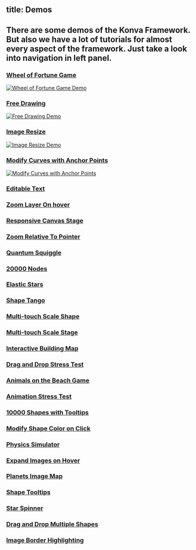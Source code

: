 title: Demos
---

## There are some demos of the Konva Framework. But also we have a lot of tutorials for almost every aspect of the framework. Just take a look into navigation in left panel.


### [Wheel of Fortune Game](/docs/sandbox/Wheel_of_Fortune.html)

[![Wheel of Fortune Game Demo](/assets/demos/wheel-of-fortune.png)](/docs/sandbox/Wheel_of_Fortune.html)

### [Free Drawing](/docs/sandbox/Free_Drawing.html)

[![Free Drawing Demo](/assets/demos/free-drawing.png)](/docs/sandbox/Free_Drawing.html)

### [Image Resize](/docs/sandbox/Image_Resize.html)

[![Image Resize Demo](/assets/demos/image-resize.png)](/docs/sandbox/Image_Resize.html)

### [Modify Curves with Anchor Points](/docs/sandbox/Modify_Curves_with_Anchor_Points.html)

[![Modify Curves with Anchor Points](/assets/demos/modify-line.png)](/docs/sandbox/Modify_Curves_with_Anchor_Points.html)

### [Editable Text](/docs/sandbox/Editable_Text.html)

### [Zoom Layer On hover](/docs/sandbox/Zoom_Layer_On_hover.html)

### [Responsive Canvas Stage](/docs/sandbox/Responsive_Canvas.html)

### [Zoom Relative To Pointer](/docs/sandbox/Zooming_Relative_To_Pointer.html)

### [Quantum Squiggle](/docs/sandbox/Quantum_Squiggle.html)
### [20000 Nodes](/docs/sandbox/20000_Nodes.html)
### [Elastic Stars](/docs/sandbox/Elastic_Stars.html)
### [Shape Tango](/docs/sandbox/Shape_Tango.html)
### [Multi-touch Scale Shape](/docs/sandbox/Multi-touch_Scale_Shape.html)
### [Multi-touch Scale Stage](/docs/sandbox/Multi-touch_Scale_Stage.html)
### [Interactive Building Map](/docs/sandbox/Interactive_Building_Map.html)

### [Drag and Drop Stress Test](/docs/sandbox/Drag_and_Drop_Stress_Test.html)
### [Animals on the Beach Game](/docs/sandbox/Animals_on_the_Beach_Game.html)
### [Animation Stress Test](/docs/sandbox/Animation_Stress_Test.html)
### [10000 Shapes with Tooltips](/docs/sandbox/10000_Shapes_with_Tooltip.html)
### [Modify Shape Color on Click](/docs/sandbox/Modify_Shape_Color_on_Click.html)
### [Physics Simulator](/docs/sandbox/Physics_Simulator.html)
### [Expand Images on Hover](/docs/sandbox/Expand_Images_on_Hover.html)
### [Planets Image Map](/docs/sandbox/Planets_Image_Map.html)

### [Shape Tooltips](/docs/sandbox/Shape_Tooltips.html)
### [Star Spinner](/docs/sandbox/Star_Spinner.html)
### [Drag and Drop Multiple Shapes](/docs/sandbox/Drag_and_Drop_Multiple_Shapes.html)
### [Image Border Highlighting](/docs/sandbox/Image_Border_Highlighting.html)
